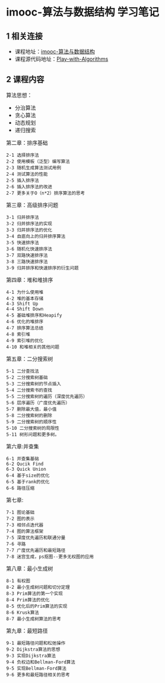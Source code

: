 # imooc-算法与数据结构 学习笔记

## 1 相关连接

- 课程地址：[imooc-算法与数据结构](http://coding.imooc.com/class/71.html) 
- 课程源代码地址：[Play-with-Algorithms](https://github.com/liuyubobobo/Play-with-Algorithms)

## 2 课程内容

算法思想：

- 分治算法
- 贪心算法
- 动态规划
- 递归搜索

第二章：排序基础

	2-1 选择排序法
	2-2 使用模板（泛型）编写算法
	2-3 随机生成算法测试用例
	2-4 测试算法的性能
	2-5 插入排序法
	2-6 插入排序法的改进
	2-7 更多关于O（n*2）排序算法的思考
	
第三章：高级排序问题

	3-1 归并排序法
	3-2 归并排序法的实现
	3-3 归并排序法的优化
	3-4 自底向上的归并排序算法
	3-5 快速排序法
	3-6 随机化快速排序法
	3-7 双路快速排序法
	3-8 三路快速排序法
	3-9 归并排序和快速排序的衍生问题
	
第四章：堆和堆排序

	4-1 为什么使用堆
	4-2 堆的基本存储
	4-3 Shift Up
	4-4 Shift Down
	4-5 基础堆排序和Heapify
	4-6 优化的堆排序
	4-7 排序算法总结
	4-8 索引堆
	4-9 索引堆的优化
	4-10 和堆相关的其他问题
	
第五章：二分搜索树

	5-1 二分查找法
	5-2 二分搜索树基础
	5-3 二分搜索树的节点插入
	5-4 二分搜索书的查找
	5-5 二分搜索树的遍历（深度优先遍历）
	5-6 层序遍历（广度优先遍历）
	5-7 删除最大值，最小值
	5-8 二分搜索树的删除
	5-9 二分搜索树的顺序性
	5-10 二分搜索树的局限性
	5-11 树形问题和更多树。
	
第六章:并查集

	6-1 并查集基础
	6-2 Qucik Find
	6-3 Quick Union
	6-4 基于size的优化
	6-5 基于rank的优化
	6-6 路径压缩
	
第七章: 

	7-1 图论基础
	7-2 图的表示
	7-3 相邻点迭代器
	7-4 图的算法框架
	7-5 深度优先遍历和联通分量
	7-6 寻路
	7-7 广度优先遍历和最短路径
	7-8 迷宫生成，ps抠图--更多无权图的应用
	
第八章：最小生成树

	8-1 有权图
	8-2 最小生成树问题和切分定理
	8-3 Prim算法的第一个实现
	8-4 Prim算法的优化
	8-5 优化后的Prim算法的实现
	8-6 Krusk算法
	8-7 最小生成树算法的思考
	
第九章：最短路径

	9-1 最短路径问题和松弛操作
	9-2 Dijkstra算法的思想
	9-3 实现Dijkstra算法
	9-4 负权边和Bellman-Ford算法
	9-5 实现Bellman-Ford算法
	9-6 更多和最短路径相关的思考